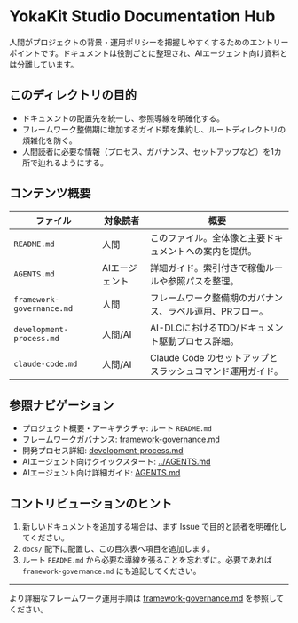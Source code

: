 # YokaKit Studio Documentation Hub

人間がプロジェクトの背景・運用ポリシーを把握しやすくするためのエントリーポイントです。ドキュメントは役割ごとに整理され、AIエージェント向け資料とは分離しています。

## このディレクトリの目的
- ドキュメントの配置先を統一し、参照導線を明確化する。
- フレームワーク整備期に増加するガイド類を集約し、ルートディレクトリの煩雑化を防ぐ。
- 人間読者に必要な情報（プロセス、ガバナンス、セットアップなど）を1カ所で辿れるようにする。

## コンテンツ概要
| ファイル | 対象読者 | 概要 |
|-----------|-----------|------|
| `README.md` | 人間 | このファイル。全体像と主要ドキュメントへの案内を提供。 |
| `AGENTS.md` | AIエージェント | 詳細ガイド。索引付きで稼働ルールや参照パスを整理。 |
| `framework-governance.md` | 人間 | フレームワーク整備期のガバナンス、ラベル運用、PRフロー。 |
| `development-process.md` | 人間/AI | AI-DLCにおけるTDD/ドキュメント駆動プロセス詳細。 |
| `claude-code.md` | 人間/AI | Claude Code のセットアップとスラッシュコマンド運用ガイド。 |

## 参照ナビゲーション
- プロジェクト概要・アーキテクチャ: ルート `README.md`
- フレームワークガバナンス: [framework-governance.md](framework-governance.md)
- 開発プロセス詳細: [development-process.md](development-process.md)
- AIエージェント向けクイックスタート: [../AGENTS.md](../AGENTS.md)
- AIエージェント向け詳細ガイド: [AGENTS.md](AGENTS.md)

## コントリビューションのヒント
1. 新しいドキュメントを追加する場合は、まず Issue で目的と読者を明確化してください。
2. `docs/` 配下に配置し、この目次表へ項目を追加します。
3. ルート `README.md` から必要な導線を張ることを忘れずに。必要であれば `framework-governance.md` にも追記してください。

---

より詳細なフレームワーク運用手順は [framework-governance.md](framework-governance.md) を参照してください。
